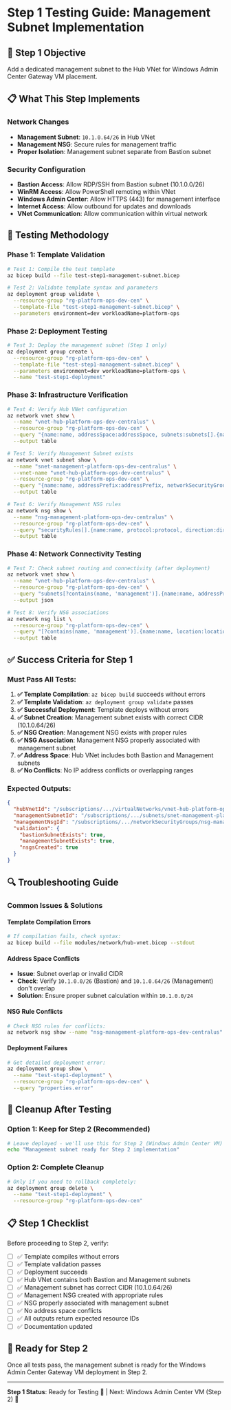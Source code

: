 # Step 1 Testing Guide: Management Subnet Implementation

## 🎯 **Step 1 Objective**
Add a dedicated management subnet to the Hub VNet for Windows Admin Center Gateway VM placement.

## 📋 **What This Step Implements**

### **Network Changes**
- **Management Subnet**: `10.1.0.64/26` in Hub VNet
- **Management NSG**: Secure rules for management traffic
- **Proper Isolation**: Management subnet separate from Bastion subnet

### **Security Configuration**
- **Bastion Access**: Allow RDP/SSH from Bastion subnet (10.1.0.0/26)
- **WinRM Access**: Allow PowerShell remoting within VNet
- **Windows Admin Center**: Allow HTTPS (443) for management interface
- **Internet Access**: Allow outbound for updates and downloads
- **VNet Communication**: Allow communication within virtual network

## 🧪 **Testing Methodology**

### **Phase 1: Template Validation**
```bash
# Test 1: Compile the test template
az bicep build --file test-step1-management-subnet.bicep

# Test 2: Validate template syntax and parameters
az deployment group validate \
  --resource-group "rg-platform-ops-dev-cen" \
  --template-file "test-step1-management-subnet.bicep" \
  --parameters environment=dev workloadName=platform-ops
```

### **Phase 2: Deployment Testing**
```bash
# Test 3: Deploy the management subnet (Step 1 only)
az deployment group create \
  --resource-group "rg-platform-ops-dev-cen" \
  --template-file "test-step1-management-subnet.bicep" \
  --parameters environment=dev workloadName=platform-ops \
  --name "test-step1-deployment"
```

### **Phase 3: Infrastructure Verification**
```bash
# Test 4: Verify Hub VNet configuration
az network vnet show \
  --name "vnet-hub-platform-ops-dev-centralus" \
  --resource-group "rg-platform-ops-dev-cen" \
  --query "{name:name, addressSpace:addressSpace, subnets:subnets[].{name:name, addressPrefix:addressPrefix}}" \
  --output table

# Test 5: Verify Management Subnet exists
az network vnet subnet show \
  --name "snet-management-platform-ops-dev-centralus" \
  --vnet-name "vnet-hub-platform-ops-dev-centralus" \
  --resource-group "rg-platform-ops-dev-cen" \
  --query "{name:name, addressPrefix:addressPrefix, networkSecurityGroup:networkSecurityGroup.id}" \
  --output table

# Test 6: Verify Management NSG rules
az network nsg show \
  --name "nsg-management-platform-ops-dev-centralus" \
  --resource-group "rg-platform-ops-dev-cen" \
  --query "securityRules[].{name:name, protocol:protocol, direction:direction, priority:priority, access:access}" \
  --output table
```

### **Phase 4: Network Connectivity Testing**
```bash
# Test 7: Check subnet routing and connectivity (after deployment)
az network vnet show \
  --name "vnet-hub-platform-ops-dev-centralus" \
  --resource-group "rg-platform-ops-dev-cen" \
  --query "subnets[?contains(name, 'management')].{name:name, addressPrefix:addressPrefix, networkSecurityGroup:networkSecurityGroup}" \
  --output json

# Test 8: Verify NSG associations
az network nsg list \
  --resource-group "rg-platform-ops-dev-cen" \
  --query "[?contains(name, 'management')].{name:name, location:location, subnets:subnets[].{name:name, addressPrefix:addressPrefix}}" \
  --output table
```

## ✅ **Success Criteria for Step 1**

### **Must Pass All Tests:**
1. **✅ Template Compilation**: `az bicep build` succeeds without errors
2. **✅ Template Validation**: `az deployment group validate` passes
3. **✅ Successful Deployment**: Template deploys without errors
4. **✅ Subnet Creation**: Management subnet exists with correct CIDR (10.1.0.64/26)
5. **✅ NSG Creation**: Management NSG exists with proper rules
6. **✅ NSG Association**: Management NSG properly associated with management subnet
7. **✅ Address Space**: Hub VNet includes both Bastion and Management subnets
8. **✅ No Conflicts**: No IP address conflicts or overlapping ranges

### **Expected Outputs:**
```json
{
  "hubVnetId": "/subscriptions/.../virtualNetworks/vnet-hub-platform-ops-dev-centralus",
  "managementSubnetId": "/subscriptions/.../subnets/snet-management-platform-ops-dev-centralus",
  "managementNsgId": "/subscriptions/.../networkSecurityGroups/nsg-management-platform-ops-dev-centralus",
  "validation": {
    "bastionSubnetExists": true,
    "managementSubnetExists": true,
    "nsgsCreated": true
  }
}
```

## 🔍 **Troubleshooting Guide**

### **Common Issues & Solutions**

#### **Template Compilation Errors**
```bash
# If compilation fails, check syntax:
az bicep build --file modules/network/hub-vnet.bicep --stdout
```

#### **Address Space Conflicts**
- **Issue**: Subnet overlap or invalid CIDR
- **Check**: Verify `10.1.0.0/26` (Bastion) and `10.1.0.64/26` (Management) don't overlap
- **Solution**: Ensure proper subnet calculation within `10.1.0.0/24`

#### **NSG Rule Conflicts**
```bash
# Check NSG rules for conflicts:
az network nsg show --name "nsg-management-platform-ops-dev-centralus" --resource-group "rg-platform-ops-dev-cen" --query "securityRules[].{name:name, priority:priority}"
```

#### **Deployment Failures**
```bash
# Get detailed deployment error:
az deployment group show \
  --name "test-step1-deployment" \
  --resource-group "rg-platform-ops-dev-cen" \
  --query "properties.error"
```

## 🧹 **Cleanup After Testing**

### **Option 1: Keep for Step 2** (Recommended)
```bash
# Leave deployed - we'll use this for Step 2 (Windows Admin Center VM)
echo "Management subnet ready for Step 2 implementation"
```

### **Option 2: Complete Cleanup**
```bash
# Only if you need to rollback completely:
az deployment group delete \
  --name "test-step1-deployment" \
  --resource-group "rg-platform-ops-dev-cen"
```

## 📋 **Step 1 Checklist**

Before proceeding to Step 2, verify:

- [ ] ✅ Template compiles without errors
- [ ] ✅ Template validation passes
- [ ] ✅ Deployment succeeds
- [ ] ✅ Hub VNet contains both Bastion and Management subnets
- [ ] ✅ Management subnet has correct CIDR (10.1.0.64/26)
- [ ] ✅ Management NSG created with appropriate rules
- [ ] ✅ NSG properly associated with management subnet
- [ ] ✅ No address space conflicts
- [ ] ✅ All outputs return expected resource IDs
- [ ] ✅ Documentation updated

## 🚀 **Ready for Step 2**

Once all tests pass, the management subnet is ready for the Windows Admin Center Gateway VM deployment in Step 2.

---

**Step 1 Status**: Ready for Testing 🧪 | Next: Windows Admin Center VM (Step 2) 🚀
